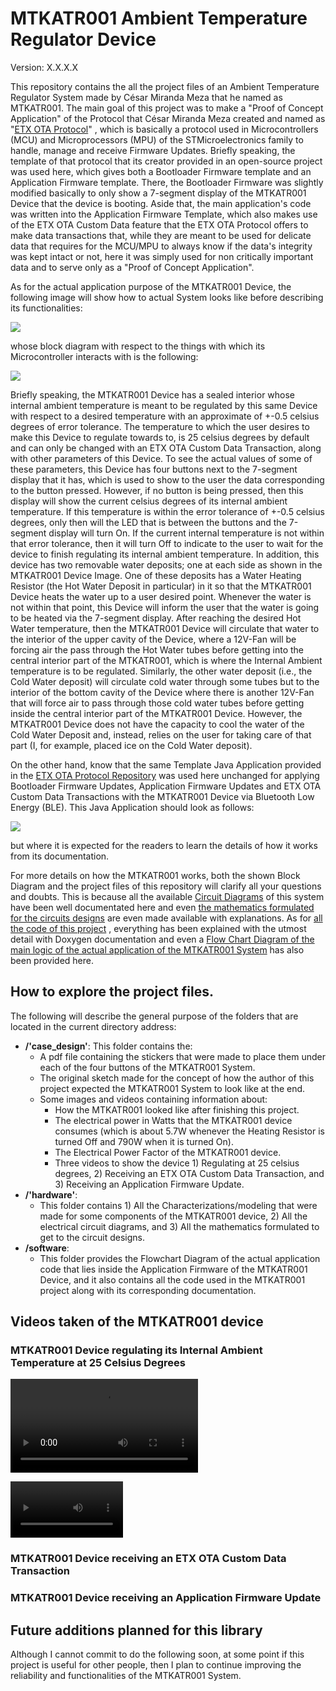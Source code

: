 # MTKATR001 Ambient Temperature Regulator Device

Version: X.X.X.X

This repository contains the all the project files of an Ambient Temperature Regulator System made by César Miranda Meza
that he named as MTKATR001. The main goal of this project was to make a "Proof of Concept Application" of the Protocol
that César Miranda Meza created and named as "<a href=https://github.com/Mortrack/ETX_OTA_Protocol>ETX OTA Protocol</a>"
, which is basically a protocol used in Microcontrollers (MCU) and Microprocessors (MPU) of the STMicroelectronics
family to handle, manage and receive Firmware Updates. Briefly speaking, the template of that protocol that its creator
provided in an open-source project was used here, which gives both a Bootloader Firmware template and an Application
Firmware template. There, the Bootloader Firmware was slightly modified basically to only show a 7-segment display of
the MTKATR001 Device that the device is booting. Aside that, the main application's code was written into the
Application Firmware Template, which also makes use of the ETX OTA Custom Data feature that the ETX OTA Protocol offers
to make data transactions that, while they are meant to be used for delicate data that requires for the MCU/MPU to
always know if the data's integrity was kept intact or not, here it was simply used for non critically important data
and to serve only as a "Proof of Concept Application".

As for the actual application purpose of the MTKATR001 Device, the following image will show how to actual System looks
like before describing its functionalities:

![](case_design/videos_and_photos_of_results/photo_MTKATR001_system_finished_2024-04-19_reworked_version.png)

whose block diagram with respect to the things with which its Microcontroller interacts with is the following:

![](hardware/diagrams/block_diagrams/MTKATR001_hardware_block_diagram.png)

Briefly speaking, the MTKATR001 Device has a sealed interior whose internal ambient temperature is meant to be regulated
by this same Device with respect to a desired temperature with an approximate of +-0.5 celsius degrees of error
tolerance. The temperature to which the user desires to make this Device to regulate towards to, is 25 celsius degrees
by default and can only be changed with an ETX OTA Custom Data Transaction, along with other parameters of this Device.
To see the actual values of some of these parameters, this Device has four buttons next to the 7-segment display that it
has, which is used to show to the user the data corresponding to the button pressed. However, if no button is being
pressed, then this display will show the current celsius degrees of its internal ambient temperature. If this
temperature is within the error tolerance of +-0.5 celsius degrees, only then will the LED that is between the buttons
and the 7-segment display will turn On. If the current internal temperature is not within that error tolerance, then it
will turn Off to indicate to the user to wait for the device to finish regulating its internal ambient temperature. In
addition, this device has two removable water deposits; one at each side as shown in the MTKATR001 Device Image. One of
these deposits has a Water Heating Resistor (the Hot Water Deposit in particular) in it so that the MTKATR001 Device
heats the water up to a user desired point. Whenever the water is not within that point, this Device will inform the
user that the water is going to be heated via the 7-segment display. After reaching the desired Hot Water temperature,
then the MTKATR001 Device will circulate that water to the interior of the upper cavity of the Device, where a 12V-Fan
will be forcing air the pass through the Hot Water tubes before getting into the central interior part of the MTKATR001,
which is where the Internal Ambient temperature is to be regulated. Similarly, the other water deposit (i.e., the Cold
Water deposit) will circulate cold water through some tubes but to the interior of the bottom cavity of the Device where
there is another 12V-Fan that will force air to pass through those cold water tubes before getting inside the central
interior part of the MTKATR001 Device. However, the MTKATR001 Device does not have the capacity to cool the water of the
Cold Water Deposit and, instead, relies on the user for taking care of that part (I, for example, placed ice on the Cold
Water deposit).

On the other hand, know that the same Template Java Application provided in the
<a href=https://github.com/Mortrack/ETX_OTA_Protocol>ETX OTA Protocol Repository</a> was used here unchanged for
applying Bootloader Firmware Updates, Application Firmware Updates and ETX OTA Custom Data Transactions with the
MTKATR001 Device via Bluetooth Low Energy (BLE). This Java Application should look as follows:

![](case_design/videos_and_photos_of_results/view_of_the_etx_ota_java_application_template.png)

but where it is expected for the readers to learn the details of how it works from its documentation.

For more details on how the MTKATR001 works, both the shown Block Diagram and the project files of this repository will
clarify all your questions and doubts. This is because all the available
<a href=https://github.com/Mortrack/MTKATR001_ambient_temperature_regulator/tree/main/hardware/diagrams/circuit_diagrams>Circuit Diagrams</a>
of this system have been well
documentated here and even
<a href=https://github.com/Mortrack/MTKATR001_ambient_temperature_regulator/blob/main/hardware/mathematics/circuit_diagrams_calculations.pdf>the mathematics formulated for the circuits designs</a>
are even made available with explanations. As for
<a href=https://github.com/Mortrack/MTKATR001_ambient_temperature_regulator/tree/main/software/code>all the code of this project</a>
, everything has been explained with the utmost detail with Doxygen
documentation and even a
<a href=https://github.com/Mortrack/MTKATR001_ambient_temperature_regulator/blob/main/software/diagrams/flowchart_diagrams/mtkatr001_ambient_temperature_regulator_flowchart_diagram.png>Flow Chart Diagram of the main logic of the actual application of the MTKATR001 System</a>
has also been provided here.

## How to explore the project files.
The following will describe the general purpose of the folders that are located in the current directory address:

- **/'case_design'**: This folder contains the:
    - A pdf file containing the stickers that were made to place them under each of the four buttons of the MTKATR001 System.
    - The original sketch made for the concept of how the author of this project expected the MTKATR001 System to look like at the end.
    - Some images and videos containing information about:
        - How the MTKATR001 looked like after finishing this project.
        - The electrical power in Watts that the MTKATR001 device consumes (which is about 5.7W whenever the Heating Resistor is turned Off and 790W when it is turned On).
        - The Electrical Power Factor of the MTKATR001 device.
        - Three videos to show the device 1) Regulating at 25 celsius degrees, 2) Receiving an ETX OTA Custom Data Transaction, and 3) Receiving an Application Firmware Update. 
- **/'hardware'**:
    - This folder contains 1) All the Characterizations/modeling that were made for some components of the MTKATR001 device, 2) All the electrical circuit diagrams, and 3) All the mathematics formulated to get to the circuit designs. 
- **/software**:
    - This folder provides the Flowchart Diagram of the actual application code that lies inside the Application Firmware of the MTKATR001 Device, and it also contains all the code used in the MTKATR001 project along with its corresponding documentation.

## Videos taken of the MTKATR001 device

### MTKATR001 Device regulating its Internal Ambient Temperature at 25 Celsius Degrees

![](https://github.com/Mortrack/MTKATR001_ambient_temperature_regulator/blob/main/case_design/videos_and_photos_of_results/video_device_regulating_at_25_celcius_degrees.mp4)

<video src=https://github.com/Mortrack/MTKATR001_ambient_temperature_regulator/blob/main/case_design/videos_and_photos_of_results/video_device_regulating_at_25_celcius_degrees.mp4 width=180/></video>

### MTKATR001 Device receiving an ETX OTA Custom Data Transaction

### MTKATR001 Device receiving an Application Firmware Update

## Future additions planned for this library

Although I cannot commit to do the following soon, at some point if this project is useful for other people, then I plan
to continue improving the reliability and functionalities of the MTKATR001 System.
